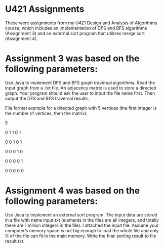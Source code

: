 # U421 Assignments

These were assignments from my U421 Design and Analysis of Algorithms course, which includes an implementation of
DFS and BFS algorithms (Assignment 3) and an external sort program that utilizes merge sort (Assignment 4). 

# Assignment 3 was based on the following parameters: 

Use Java to implement DFS and BFS graph traversal algorithms. Read the input graph from a .txt file. 
An adjacency matrix is used to store a directed graph. Your program should ask the user to input the file name first. 
Then output the DFS and BFS traversal results.

File format example for a directed graph with 5 vertices (the first integer is the number of vertices, then the matrix):

5

0 1 1 0 1

0 0 1 0 1

0 0 0 1 0

0 0 0 0 1

0 0 0 0 0

# Assignment 4 was based on the following parameters: 

Use Java to implement an external sort program. The input data are stored in a file with name input.txt 
(elements in the files are all integers, and totally there are 1 million integers in the file). 
I attached the input file.  Assume your computer’s memory space is not big enough to load the whole file and 
only ¼ of the file can fit in the main memory. Write the final sorting result to file result.txt.
